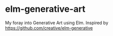 # elm-generative-art
My foray into Generative Art using Elm. Inspired by https://github.com/creative/elm-generative
